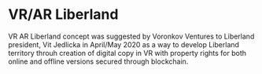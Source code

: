 # VR/AR Liberland

VR AR Liberland concept was suggested by Voronkov Ventures to Liberland president, Vit Jedlicka in April/May 2020 as a way to develop Liberland territory throuh creation of digital copy in VR with property rights for both online and offline versions secured through blockchain.
